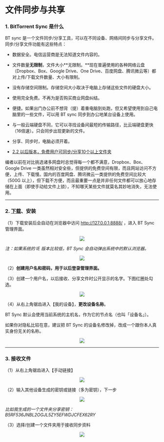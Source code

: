 # 文件同步与共享

### 1. BitTorrent Sync 是什么

BT sync 是一个文件同步/分享工具，可以在不同设备、网络间同步与分享文件。
同步/分享文件功能有这些特点：

* 数据安全。电信运营商是无法知道文件内容的。

* 文件数量**无限制**，文件大小**无限制。**现在普遍使用的各种网络云盘（Dropbox、Box、Google Drive、One Drive、百度网盘、腾讯微云等）都对上传/下载文件数量、大小有限制。

* 没有存储空间限制。存储空间大小取决于电脑上存储这些文件的硬盘大小。

* 使用完全免费。不再为是否购买商业网盘纠结。

* 便捷。如果出门办公前不想背（提）着重电脑到处跑，但又希望使用到自己电脑里的一些文件，可以用 BT sync 同步到办公地某台设备上使用。

* 与一般云端硬盘不同，它可以寻找设备间最短的传输路径，比云端硬盘更快（16倍速）。只会同步出现更新的文件。

* 分享、同步时，电脑必须开着。

* [2.2 以后版本，免费用户可同步/分享10个以上文件夹](http://blog.getsync.com/2015/09/09/sync-2-2-now-available/)


编者以前在对比挑选诸多网盘时总觉得每一个都不满意，Dropbox、Box、Google Drive 一类虽然相对安全些，但提供的免费空间有限，而且网站访问不方便，上传、下载慢。国内的百度网盘、腾讯微云一类提供的免费空间比较大（500G 以上），但下载不方便，而且最重要一点是并非任何文件都可以放心地存储在上面（即使手动给文件上锁），不知哪天某些文件就莫名其妙地消失，无法使用。

--- 

### 2. [下载](https://www.getsync.com/)、安装
（1）下载安装后会自动在浏览器中访问  http://127.0.0.1:8888/ ，进入 BT Sync 管理界面。

<div style="text-align:center">
<img src="https://41.media.tumblr.com/c04829592722930243c4095d34d91693/tumblr_nw46m7OmUE1uft3xho1_1280.png"/>
</div>

*注：如果系统的 IE 版本比较低，BT Sync 会自动弹出系统中的默认浏览器。*

<div style="text-align:center">
<img src="https://40.media.tumblr.com/2800d0097c149abaa87c6888766d34a5/tumblr_nw46m7OmUE1uft3xho2_r1_400.png"/>
</div>

（2）**创建用户名和密码，用于以后登录管理界面。**

（3）创建一个用户名，以后接收、分享文件时公开显示的名字。下图红圈处勾选。

<div style="text-align:center">
<img src="https://41.media.tumblr.com/470fd85b989d7c528c5748f458a3ba98/tumblr_nw46m7OmUE1uft3xho3_r2_540.png"/>
</div>

（4）从右上角锯齿进入【我的设备】，**更改设备名称**。

BT Sync 默认会使用当前系统的主机名，作为它的节点名（也叫「设备名」）。

如果你对隐私比较在意，建议把 BT Sync 的设备名修改掉，改成一个跟你本人真实身份无关的名称。

<div style="text-align:center">
<img src="https://41.media.tumblr.com/017f81304be98e731b0e1726567186e8/tumblr_nw46wf4NFy1uft3xho1_1280.png"/>
</div>

--- 

### 3.  接收文件

（1）从右上角锯齿进入【手动链接】

<div style="text-align:center">
<img src="https://41.media.tumblr.com/51831708a5a9b089f2d92610c3689056/tumblr_nw46m7OmUE1uft3xho5_r1_400.png"/>
</div>

（2）输入其他设备生成的密钥或链接（多为密钥），下一步

<div style="text-align:center">
<img src="https://41.media.tumblr.com/f5a17fc8127bc125cdca0e205f2dda02/tumblr_nw46m7OmUE1uft3xho6_r1_1280.png"/>
</div>

*比如我生成的一个文件夹分享密钥：B5RF536JNBL2OGJL5ZY5EFWDJCFEX62RY*

（3）选择/创建一个文件夹用于接收同步资料

<div style="text-align:center">
<img src="https://40.media.tumblr.com/188271facf6331219dcd96d81df1f31a/tumblr_nw46m7OmUE1uft3xho7_r1_1280.png"/>
</div>